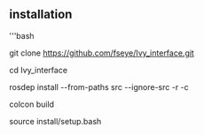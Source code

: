 ## installation

'''bash

git clone https://github.com/fseye/Ivy_interface.git

cd Ivy_interface

rosdep install --from-paths src --ignore-src -r -c

colcon build

source install/setup.bash
